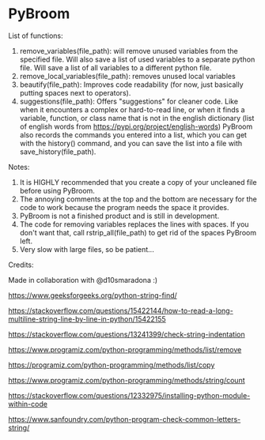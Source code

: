 # PyBroom
List of functions:
1. remove_variables(file_path): will remove unused variables from the specified file. Will also save a list of used variables to a separate python file. Will save a list of all variables to a different python file.
2. remove_local_variables(file_path): removes unused local variables
3. beautify(file_path): Improves code readability (for now, just basically putting spaces next to operators).
4. suggestions(file_path): Offers "suggestions" for cleaner code. Like when it encounters a complex or hard-to-read line, or when it finds a variable, function, or class name that is not in the english dictionary (list of english words from https://pypi.org/project/english-words)
PyBroom also records the commands you entered into a list, which you can get with the history() command, and you can save the list into a file with save_history(file_path).

Notes:
1. It is HIGHLY recommended that you create a copy of your uncleaned file before using PyBroom.
2. The annoying comments at the top and the bottom are necessary for the code to work because the program needs the space it provides.
3. PyBroom is not a finished product and is still in development.
4. The code for removing variables replaces the lines with spaces. If you don't want that, call rstrip_all(file_path) to get rid of the spaces PyBroom left.
5. Very slow with large files, so be patient...

Credits:

Made in collaboration with @d10smaradona :)

https://www.geeksforgeeks.org/python-string-find/

https://stackoverflow.com/questions/15422144/how-to-read-a-long-multiline-string-line-by-line-in-python/15422155

https://stackoverflow.com/questions/13241399/check-string-indentation

https://www.programiz.com/python-programming/methods/list/remove

https://programiz.com/python-programming/methods/list/copy

https://www.programiz.com/python-programming/methods/string/count

https://stackoverflow.com/questions/12332975/installing-python-module-within-code

https://www.sanfoundry.com/python-program-check-common-letters-string/
